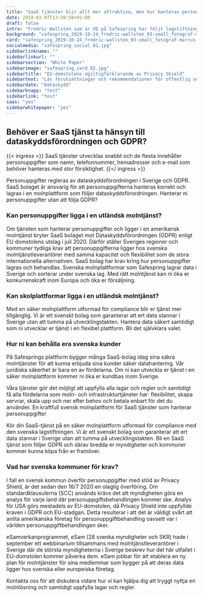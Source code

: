 ```yaml
---
title: "SaaS tjänster blir allt mer attraktiva, men hur hanteras personuppgifterna?"
date: 2019-01-07T13:58:58+01:00
draft: false
intro: "Fredric Wallsten som är VD på Safespring har följt lagstiftningen för personuppgifter under lång tid och beskriver de skärpta kraven på mjukvarubolagen i Sverige."
background: "safespring_2019-10-24_fredric-wallsten_03-small_fotograf-marcus-boberg.jpg"
card: "safespring_2019-10-24_fredric-wallsten_03-small_fotograf-marcus-boberg.jpg"
socialmedia: "safespring_social_01.jpg"
sidebarlinkname: ""
sidebarlinkurl: ""
sidebarsection: "White Paper"
sidebarimage: "safespring_card_02.jpg"
sidebartitle: "EU-domstolens ogiltigförklarande av Privacy Shield"
sidebartext: "Läs förutsättningar och rekommendationer för offentlig sektor och deras leverantörer"
sidebardate: "Dataskydd"
sidebarknapp: "test"
sidebarlink: "test"
saas: "yes"
sidebarwhitepaper: "yes"
---
```

## Behöver er SaaS tjänst ta hänsyn till dataskyddsförordningen och GDPR?

{{< ingress >}}
SaaS tjänster utvecklas snabbt och de flesta innehåller personuppgifter som namn, telefonnummer, hemadresser och e-mail som behöver hanteras med stor försiktighet.
{{</ ingress >}}

Personuppgifter regleras av dataskyddsförordningen i Sverige och GDPR. SaaS bolaget är ansvarig för att personuppgifterna hanteras korrekt och lagras i en molnplattform som följer dataskyddsförordningen. Hanterar ni personuppgifter utan att följa GDPR?

### Kan personuppgifter ligga i en utländsk molntjänst?
Om tjänsten som hanterar personuppgifter och ligger i en amerikansk molntjänst bryter SaaS bolaget mot Dataskyddsförordningen (GDPR) enligt EU domstolens utslag i juli 2020.  Därför ställer Sveriges regioner och kommuner tydliga krav att personuppgifterna ligger hos svenska molntjänstleverantörer med samma kapacitet och flexibilitet som de stora internationella alternativen. SaaS bolag har krav kring hur personuppgifter lagras och behandlas. Svenska molnplattformar som Safespring lagrar data i Sverige och sorterar under svenska lag. Med rätt molntjänst kan ni öka er konkurrenskraft inom Europa och öka er försäljning.

### Kan skolplattformar ligga i en utländsk molntjänst?
Med en säker molnplattform utformad för compliance blir er tjänst mer tillgänglig. Vi är ett svenskt bolag som garanterar att ert data stannar i Sverige utan att tumma på utvecklingstakten. Hantera data säkert samtidigt som ni utvecklar er tjänst i en flexibel plattform. Bli det självklara valet.

### Hur ni kan behålla era svenska kunder
På Safesprings plattform bygger många SaaS-bolag idag sina säkra molntjänster för att kunna erbjuda sina kunder säker datahantering. Vår juridiska säkerhet är bara en av fördelarna. Om ni kan utveckla er tjänst i en säker molnplattform kommer ni öka er kundbas inom Sverige.

Våra tjänster gör det möjligt att uppfylla alla lagar och regler och samtidigt få alla fördelarna som moln- och infrastrukturtjänster har: flexibilitet, skapa servrar, skala upp och ner efter behov och betala enbart för det du använder. En kraftfull svensk molnplattform för SaaS tjänster som hanterar personuppgifter

Kör din SaaS-tjänst på en säker molnplattform utformad för compliance med den svenska lagstiftningen. Vi är ett svenskt bolag som garanterar att ert data stannar i Sverige utan att tumma på utvecklingstakten. Bli en SaaS tjänst som följer GDPR och därav bredda er myndigheter och kommuner kommer kunna köpa från er framöver.

### Vad har svenska kommuner för krav?
I fall en svensk kommun överför personuppgifter med stöd av Privacy Shield, är det sedan den 16/7 2020 en olaglig överföring. Om standardklausulerna (SCC) används krävs det att myndigheten göra en analys för varje land där personuppgiftsbehandlingen kommer ske. Analys för USA görs mestadels av EU-domstolen, då Privacy Shield inte uppfyllde kraven i GDPR och EU-stadgan. Detta resulterar i att det är väldigt svårt att anlita amerikanska företag för personuppgiftbehandling oavsett var i världen personuppgiftbehandlingen sker.

eSamverkanprogrammet, eSam (28 svenka myndigheter och SKR) hade i september ett webbinarium tillsammans med molntjänstleverantörer i Sverige där de största myndigheterna i Sverige beskrev hur det här utfallet i EU-domstolen kommer påverka dem. eSam jobbar för att etablera en ny plan för molntjänster för sina medlemmar som bygger på att deras data ligger hos svenska eller europeiska företag.

Kontakta oss för att diskutera vidare hur vi kan hjälpa dig att tryggt nyttja en molnlösning och samtidigt uppfylla lagar och regler.
